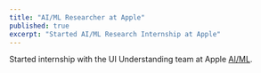 ```yaml
---
title: "AI/ML Researcher at Apple"
published: true
excerpt: "Started AI/ML Research Internship at Apple"
---
```


Started internship with the UI Understanding team at Apple [AI/ML](https://machinelearning.apple.com).
